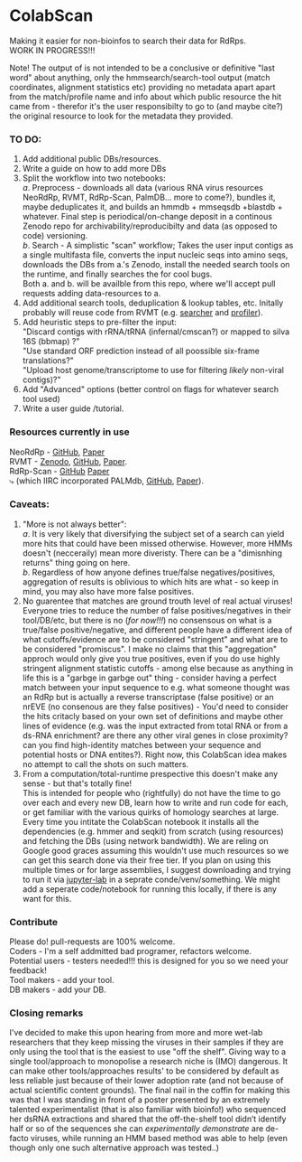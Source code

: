 # ColabScan
Making it easier for non-bioinfos to search their data for RdRps.  
   WORK IN PROGRESS!!!     

   Note! The output of is not intended to be a conclusive or definitive "last word" about anything, only the hmmsearch/search-tool output (match coordinates, alignment statistics etc) providing no metadata apart apart from the match/profile name and info about which public resource the hit came from - therefor it's the user responsibilty to go to (and maybe cite?) the original resource to look for the metadata they provided.

### TO DO:  
1. Add additional public DBs/resources.
2. Write a guide on how to add more DBs
3. Split the workflow into two notebooks:   
          *a*. Preprocess - downloads all data (various RNA virus resources NeoRdRp, RVMT, RdRp-Scan, PalmDB... more to come?), bundles it, maybe deduplicates it, and builds an hmmdb + mmseqsdb +blastdb + whatever. Final step is periodical/on-change deposit in a continous Zenodo repo for archivability/reproducibilty and data (as opposed to code) versioning.  
          *b*. Search - A simplistic "scan" workflow; Takes the user input contigs as a single multifasta file, converts the input nucleic seqs into amino seqs, downloads the DBs from a.'s Zenodo, install the needed search tools on the runtime, and finally searches the for cool bugs.  
          Both a. and b. will be availble from this repo, where we'll accept pull requests adding data-resources to a. 
4. Add additional search tools, deduplication & lookup tables, etc. Initally probably will reuse code from RVMT (e.g. [searcher](https://github.com/UriNeri/RVMT/blob/main/Discovery_pipeline/RdRP_searchs/V3_runner_Iter_RdRp_Search_psihmmseqs2.sh) and [profiler](https://github.com/UriNeri/RVMT/blob/main/Domains_Annotation/Profiler_motifs.sh)).
5. Add heuristic steps to pre-filter the input:   
"Discard contigs with rRNA/tRNA (infernal/cmscan?) or mapped to silva 16S (bbmap) ?"  
"Use standard ORF prediction instead of all poossible six-frame translations?"  
"Upload host genome/transcriptome to use for filtering *likely* non-viral contigs)?"
6. Add "Advanced" options (better control on flags for whatever search tool used)
7. Write a user guide /tutorial. 


### Resources currently in use
NeoRdRp  - [GitHub](https://github.com/shoichisakaguchi/NeoRdRp), [Paper](https://doi.org/10.1264/jsme2.ME22001)  
RVMT - [Zenodo](https://zenodo.org/record/7368133), [GitHub](https://github.com/UriNeri/RVMT), [Paper](https://doi.org/10.1016/j.cell.2022.08.023).  
RdRp-Scan - [GitHub](https://github.com/JustineCharon/RdRp-scan) [Paper](https://doi.org/10.1093/ve/veac082)    
   	  ⤷ (which IIRC incorporated PALMdb, [GitHub](https://github.com/rcedgar/palmdb), [Paper](https://doi.org/10.7717/peerj.14055)).
### Caveats:  
1. "More is not always better":  
*a*. It is very likely that diversifying the subject set of a search can yield more hits that could have been missed otherwise. However, more HMMs doesn't (necceraily) mean more diveristy. There can be a "dimisnhing returns" thing going on here.   
*b*. Regardless of how anyone defines true/false negatives/positives, aggregation of results is oblivious to which hits are what - so keep in mind, you may also have more false positives.
2. No guarentee that matches are ground trouth level of real actual viruses!  
 Everyone tries to reduce the number of false positives/negatives in their tool/DB/etc, but there is no (*for now!!!*)  no consensous on what is a true/false positive/negative, and different people have a different idea of what cutoffs/evidence are to be considered "stringent" and what are to be considered "promiscus". I make no claims that this "aggregation" approch would only give you true positives, even if you do use highly stringent alignment statistic cutoffs - among else because as anything in life this is a "garbge in garbge out" thing - consider having a perfect match between your input sequence to e.g. what someone thought was an RdRp but is actually a reverse transcriptase (false positive) or an nrEVE (no consenous are they false positives) - You'd need to consider the hits critacly based on your own set of definitions and maybe other lines of evidence (e.g. was the input extracted from total RNA or from a ds-RNA enrichment? are there any other viral genes in close proximity? can you find high-identity matches between your sequence and potential hosts or DNA entites?). Right now, this ColabScan idea makes no attempt to call the shots on such matters.
3. From a computation/total-runtime prespective this doesn't make any sense - but that's totally fine!    
This is intended for people who (rightfully) do not have the time to go over each and every new DB, learn how to write and run code for each, or get familiar with the various quirks of homology searches at large. Every time you intitate the ColabScan notebook it installs all the dependencies (e.g. hmmer and seqkit) from scratch (using resources) and fetching the DBs (using network bandwidth). We are reling on Google good graces assuming this wouldn't use much resources so we can get this search done via their free tier. If you plan on using this multiple times or for large assemblies, I suggest downloading and trying to run it via  [jupyter-lab](https://jupyter.org/install) in a seprate conde/venv/something. We might add a seperate code/notebook for running this locally, if there is any want for this.

### Contribute
Please do! pull-requests are 100% welcome.   
Coders - I'm a self addmitted bad programer, refactors welcome.  
Potential users - testers needed!!! this is designed for you so we need your feedback!  
Tool makers - add your tool.  
DB makers - add your DB.


### Closing remarks
I've decided to make this upon hearing from more and more wet-lab researchers that they keep missing the viruses in their samples if they are only using the tool that is the easiest to use "off the shelf". Giving way to a single tool/approach to monopolise a research niche is (IMO) dangerous. It can make other tools/approaches results' to be considered by default as less reliable just because of their lower adoption rate (and not because of actual scientific content grounds). The final nail in the coffin for making this was that I was standing in front of a poster presented by an extremely talented experimentalist (that is also familiar with bioinfo!) who sequenced her dsRNA extractions and shared that the off-the-shelf tool didn’t identify half or so of the sequences she can *experimentally demonstrate* are de-facto viruses, while running an HMM based method was able to help (even though only one such alternative approach was tested..)




